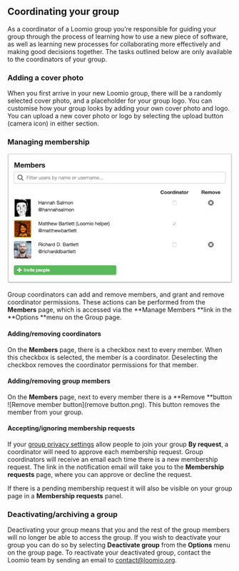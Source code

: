 ## Coordinating your group

As a coordinator of a Loomio group you’re responsible for guiding your group through the process of learning how to use a new piece of software, as well as learning new processes for collaborating more effectively and making good decisions together. The tasks outlined below are only available to the coordinators of your group.

### Adding a cover photo

When you first arrive in your new Loomio group, there will be a randomly selected cover photo, and a placeholder for your group logo. You can customise how your group looks by adding your own cover photo and logo. You can upload a new cover photo or logo by selecting the upload button (camera icon) in either section. 

### Managing membership

<img class="screenshot" alt="Managing membership page" src="members page.png" />

Group coordinators can add and remove members, and grant and remove coordinator permissions. These actions can be performed from the **Members** page, which is accessed via the **Manage Members **link in the **Options **menu on the Group page.

#### Adding/removing coordinators

On the **Members** page, there is a checkbox next to every member. When this checkbox is selected, the member is a coordinator. Deselecting the checkbox removes the coordinator permissions for that member. 

#### Adding/removing group members

On the **Members** page, next to every member there is a **Remove **button ![Remove member button](remove button.png). This button removes the member from your group.

#### Accepting/ignoring membership requests

If your [group privacy settings](group_settings.html#group-privacy) allow people to join your group **By request**, a coordinator will need to approve each membership request. Group coordinators will receive an email each time there is a new membership request. The link in the notification email will take you to the **Membership requests** page, where you can approve or decline the request.

If there is a pending membership request it will also be visible on your group page in a **Membership requests** panel.

### Deactivating/archiving a group

Deactivating your group means that you and the rest of the group members will no longer be able to access the group. If you wish to deactivate your group you can do so by selecting **Deactivate group** from the **Options** menu on the group page. To reactivate your deactivated group, contact the Loomio team by sending an email to [contact@loomio.org](mailto:contact@loomio.org).
